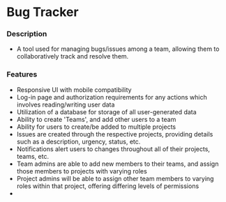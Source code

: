 # Bug Tracker
### Description
- A tool used for managing bugs/issues among a team, allowing them to collaboratively track and resolve them.
### Features
- Responsive UI with mobile compatibility
- Log-in page and authorization requirements for any actions which involves reading/writing user data
- Utilization of a database for storage of all user-generated data
- Ability to create 'Teams', and add other users to a team
- Ability for users to create/be added to multiple projects
- Issues are created through the respective projects, providing details such as a description, urgency, status, etc.
- Notifications alert users to changes throughout all of their projects, teams, etc.
- Team admins are able to add new members to their teams, and assign those members to projects with varying roles
- Project admins will be able to assign other team members to varying roles within that project, offering differing levels of permissions
-
